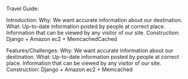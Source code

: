Travel Guide:

Introduction:
Why: We want accurate information about our destination.
What: Up-to-date information posted by people at correct place. Information that can be viewed by any visitor of our site. 
Construction: Django + Amazon ec2 + MemcachedCached

Features/Challenges:
Why: We want accurate information about our destination.
What: Up-to-date information posted by people at correct place. Information that can be viewed by any visitor of our site. 
Construction: Django + Amazon ec2 + Memcached